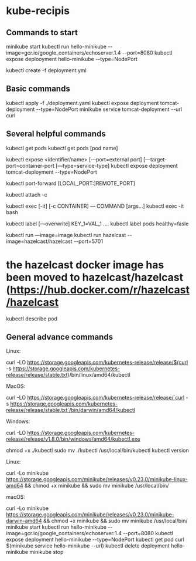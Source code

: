 # kube-recipis

## Commands to start

minikube start
kubectl run hello-minikube --image=gcr.io/google_containers/echoserver.1.4 --port=8080
kubectl expose deplooyment hello-minikube --type=NodePort




kubectl create -f deployment.yml




## Basic commands

kubectl apply -f ./deployment.yaml
kubectl expose deployment tomcat-deployment --type=NodePort
minikube service tomcat-deployment --url
curl <URL>


## Several helpful commands

kubectl get pods
kubectl get pods [pod name] 
 
kubectl expose <type name> <identifier/name> [—port=external port] [—target-port=container-port [—type=service-type]
kubectl expose deployment tomcat-deployment --type=NodePort 
 
kubectl port-forward <pod name> [LOCAL_PORT:]REMOTE_PORT] 
 
kubectl attach <pod name> -c <container> 
 
kubectl exec  [-it] <pod name> [-c CONTAINER] — COMMAND [args…]
kubectl exec -it <pod name> bash 
 
kubectl label [—overwrite] <type> KEY_1=VAL_1 ….
kubectl label pods <pod name> healthy=fasle 
 
kubectl run <name> —image=image
kubectl run hazelcast --image=hazelcast/hazelcast --port=5701
# the hazelcast docker image has been moved to hazelcast/hazelcast (https://hub.docker.com/r/hazelcast/hazelcast 
 
kubectl describe pod




## General advance commands

Linux:  
 
curl -LO https://storage.googleapis.com/kubernetes-release/release/$(curl -s https://storage.googleapis.com/kubernetes-release/release/stable.txt)/bin/linux/amd64/kubectl 
 
MacOS:  
 
curl -LO https://storage.googleapis.com/kubernetes-release/release/`curl -s https://storage.googleapis.com/kubernetes-release/release/stable.txt`/bin/darwin/amd64/kubectl 
 
Windows:  
 
curl -LO https://storage.googleapis.com/kubernetes-release/release/v1.8.0/bin/windows/amd64/kubectl.exe 
 
chmod +x ./kubectl
sudo mv ./kubectl /usr/local/bin/kubectl
kubectl version 
 
Linux:  
 
curl -Lo minikube https://storage.googleapis.com/minikube/releases/v0.23.0/minikube-linux-amd64 && chmod +x minikube && sudo mv minikube /usr/local/bin/ 
 
macOS:  
 
curl -Lo minikube https://storage.googleapis.com/minikube/releases/v0.23.0/minikube-darwin-amd64 && chmod +x 
minikube && sudo mv minikube /usr/local/bin/
minikube start
kubectl run hello-minikube --image=gcr.io/google_containers/echoserver:1.4 --port=8080
kubectl expose deployment hello-minikube  --type=NodePort
kubectl get pod
curl $(minikube service hello-minikube --url)
kubectl delete deployment hello-minikube
minikube stop








